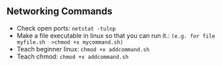 ## Networking Commands
- Check open ports: `netstat -tulnp`
- Make a file executable in linux so that you can run it.: `(e.g. for file myfile.sh  >chmod +x mycommand.sh)`
- Teach beginner linux: `chmod +x addcommand.sh`
- Teach chmod: `chmod +x addcommand.sh`
